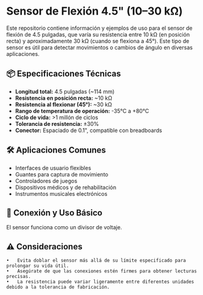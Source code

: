 # Sensor de Flexión 4.5" (10–30 kΩ)

Este repositorio contiene información y ejemplos de uso para el sensor de flexión de 4.5 pulgadas, que varía su resistencia entre 10 kΩ (en posición recta) y aproximadamente 30 kΩ (cuando se flexiona a 45°). Este tipo de sensor es útil para detectar movimientos o cambios de ángulo en diversas aplicaciones.

## 📦 Especificaciones Técnicas

- **Longitud total:** 4.5 pulgadas (~114 mm)
- **Resistencia en posición recta:** ~10 kΩ
- **Resistencia al flexionar (45°):** ~30 kΩ
- **Rango de temperatura de operación:** -35°C a +80°C
- **Ciclo de vida:** >1 millón de ciclos
- **Tolerancia de resistencia:** ±30%
- **Conector:** Espaciado de 0.1", compatible con breadboards

## 🛠️ Aplicaciones Comunes

- Interfaces de usuario flexibles
- Guantes para captura de movimiento
- Controladores de juegos
- Dispositivos médicos y de rehabilitación
- Instrumentos musicales electrónicos

## 🔌 Conexión y Uso Básico

El sensor funciona como un divisor de voltaje. 

## ⚠️ Consideraciones
	•	Evita doblar el sensor más allá de su límite especificado para prolongar su vida útil.
	•	Asegúrate de que las conexiones estén firmes para obtener lecturas precisas.
	•	La resistencia puede variar ligeramente entre diferentes unidades debido a la tolerancia de fabricación.


